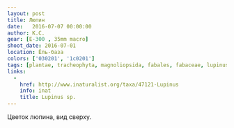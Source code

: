 ```yaml
---
layout: post
title: Люпин
date:   2016-07-07 00:00:00
author: К.С.
gear: [E-300 , 35mm macro]
shoot_date: 2016-07-01
location: Ёль-база
colors: ['030201', '1c0201']
tags: [plantae, tracheophyta, magnoliopsida, fabales, fabaceae, lupinus]
links:
  -
    href: http://www.inaturalist.org/taxa/47121-Lupinus
    info: inat
    title: Lupinus sp.
---
```


Цветок люпина, вид сверху.
